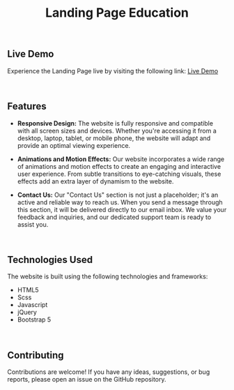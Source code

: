 <h1 align="center">Landing Page Education</h1>

<br>

## Live Demo
Experience the Landing Page live by visiting the following link: [Live Demo](https://eng-mohammad-mousa.github.io/Landing_Page_Education/)

<br>


## Features

- **Responsive Design:** The website is fully responsive and compatible with all screen sizes and devices. Whether you're accessing it from a desktop, laptop, tablet, or mobile phone, the website will adapt and provide an optimal viewing experience.

- **Animations and Motion Effects:** Our website incorporates a wide range of animations and motion effects to create an engaging and interactive user experience. From subtle transitions to eye-catching visuals, these effects add an extra layer of dynamism to the website.

- **Contact Us:** Our "Contact Us" section is not just a placeholder; it's an active and reliable way to reach us. When you send a message through this section, it will be delivered directly to our email inbox. We value your feedback and inquiries, and our dedicated support team is ready to assist you.

  
<br>

## Technologies Used

The website is built using the following technologies and frameworks:

- HTML5
- Scss
- Javascript
- jQuery
- Bootstrap 5

<br>

## Contributing

Contributions are welcome! If you have any ideas, suggestions, or bug reports, please open an issue on the GitHub repository.

